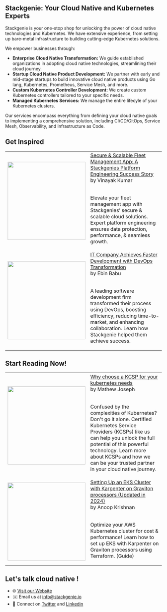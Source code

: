 ## Stackgenie: Your Cloud Native and Kubernetes Experts

Stackgenie is your one-stop shop for unlocking the power of cloud native technologies and Kubernetes. We have extensive experience, from setting up bare-metal infrastructure to building cutting-edge Kubernetes solutions. 

We empower businesses through:

* **Enterprise Cloud Native Transformation:** We guide established organizations in adopting cloud native technologies, streamlining their cloud journey.
* **Startup Cloud Native Product Development:** We partner with early and mid-stage startups to build innovative cloud native products using Go lang, Kubernetes, Prometheus, Service Mesh, and more.
* **Custom Kubernetes Controller Development:** We create custom Kubernetes controllers tailored to your specific needs.
* **Managed Kubernetes Services:** We manage the entire lifecyle of your Kubernetes clusters. 

Our services encompass everything from defining your cloud native goals to implementing a comprehensive solution, including CI/CD/GitOps, Service Mesh, Observability, and Infrastructure as Code.

## Get Inspired
<table>

<!-- BLOG-POST-LIST:START --><tr>
  <td>
    <a href="https://www.stackgenie.io/secure-scalable-fleet-management-app/">
      <img width="250px" src="https://cdn-ehkfjjj.nitrocdn.com/TPzLnPriZkoNuIzbgtwoLEMXmVTszfpW/assets/images/optimized/rev-c5294cb/www.stackgenie.io/wp-content/uploads/2024/01/Case-Study_Fleet.svg">
    </a>
  </td>
  <td>
    <a href="https://www.stackgenie.io/secure-scalable-fleet-management-app/">Secure & Scalable Fleet Management App: A Stackgenies Platform Engineering Success Story </a> <br/>
    by Vinayak Kumar
    <br/>
    <br/>
    <p> Elevate your fleet management app with Stackgenies’ secure & scalable cloud solutions. Expert platform engineering ensures data protection, performance, & seamless growth. </p>
  </td>
</tr>

<tr>
  <td>
    <a href="https://www.stackgenie.io/go-faster-go-devops/">
    <img width="250px" src="https://cdn-ehkfjjj.nitrocdn.com/TPzLnPriZkoNuIzbgtwoLEMXmVTszfpW/assets/images/optimized/rev-c5294cb/www.stackgenie.io/wp-content/uploads/2020/02/Case-Study_CRM.svg"> 
    </a>
  </td>
  <td>
    <a href="https://www.stackgenie.io/go-faster-go-devops/">IT Company Achieves Faster Development with DevOps Transformation </a> <br/>
    by Ebin Babu
    <br/>
    <br/>
    <p>A leading software development firm transformed their process using DevOps, boosting efficiency, reducing time-to-market, and enhancing collaboration. Learn how Stackgenie helped them achieve success. </p>
  </td>
</tr>

<!-- BLOG-POST-LIST:END -->

</table>

## Start Reading Now!
<table>

<!-- BLOG-POST-LIST:START --><tr>
  <td>
    <a href="https://www.stackgenie.io/why-choose-a-kcsp-for-your-kubernetes-needs/">
      <img width="250px" src="https://cdn-ehkfjjj.nitrocdn.com/TPzLnPriZkoNuIzbgtwoLEMXmVTszfpW/assets/images/optimized/rev-c5294cb/www.stackgenie.io/wp-content/uploads/2024/02/Why-Choose-a-KCSP-copy.jpg">
    </a>
  </td>
  <td>
    <a href="https://www.stackgenie.io/why-choose-a-kcsp-for-your-kubernetes-needs/">Why choose a KCSP for your kubernetes needs</a> <br/>
    by Mathew Joseph
    <br/>
    <br/>
    <p> Confused by the complexities of Kubernetes? Don't go it alone. Certified Kubernetes Service Providers (KCSPs) like us can help you unlock the full potential of this powerful technology. Learn more about KCSPs and how we can be your trusted partner in your cloud native journey.</p>
  </td>
</tr>

<tr>
  <td>
    <a href="https://www.stackgenie.io/setting-up-an-eks-cluster-with-karpenter-on-graviton-processors/">
    <img width="250px" src="https://cdn-ehkfjjj.nitrocdn.com/TPzLnPriZkoNuIzbgtwoLEMXmVTszfpW/assets/images/optimized/rev-c5294cb/www.stackgenie.io/wp-content/uploads/2024/02/eks-karpenter-copy.jpg"> 
    </a>
  </td>
  <td>
    <a href="https://www.stackgenie.io/setting-up-an-eks-cluster-with-karpenter-on-graviton-processors/">Setting Up an EKS Cluster with Karpenter on Graviton processors &lpar;Updated in 2024&rpar;</a> <br/>
    by Anoop Krishnan
    <br/>
    <br/>
    <p>Optimize your AWS Kubernetes cluster for cost & performance! Learn how to set up EKS with Karpenter on Graviton processors using Terraform. (Guide) </p>
  </td>
</tr>

<!-- BLOG-POST-LIST:END -->

</table>

## Let's talk cloud native !

- 🌐 [Visit our Website](https://www.stackgenie.io)
- ✉️ Email us at info@stackgenie.io
- 📱 Connect on [Twitter](https://twitter.com/stackgenie_io) and [Linkedin](https://www.linkedin.com/company/stackgenie/)
